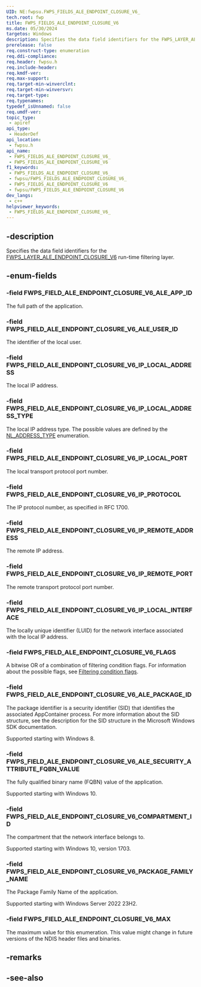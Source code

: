 ```yaml
---
UID: NE:fwpsu.FWPS_FIELDS_ALE_ENDPOINT_CLOSURE_V6_
tech.root: fwp
title: FWPS_FIELDS_ALE_ENDPOINT_CLOSURE_V6
ms.date: 05/30/2024
targetos: Windows
description: Specifies the data field identifiers for the FWPS_LAYER_ALE_ENDPOINT_CLOSURE_V6 run-time filtering layer.
prerelease: false
req.construct-type: enumeration
req.ddi-compliance: 
req.header: fwpsu.h
req.include-header: 
req.kmdf-ver: 
req.max-support: 
req.target-min-winverclnt: 
req.target-min-winversvr: 
req.target-type: 
req.typenames: 
typedef_isUnnamed: false
req.umdf-ver: 
topic_type:
 - apiref
api_type:
 - HeaderDef
api_location:
 - fwpsu.h
api_name:
 - FWPS_FIELDS_ALE_ENDPOINT_CLOSURE_V6_
 - FWPS_FIELDS_ALE_ENDPOINT_CLOSURE_V6
f1_keywords:
 - FWPS_FIELDS_ALE_ENDPOINT_CLOSURE_V6_
 - fwpsu/FWPS_FIELDS_ALE_ENDPOINT_CLOSURE_V6_
 - FWPS_FIELDS_ALE_ENDPOINT_CLOSURE_V6
 - fwpsu/FWPS_FIELDS_ALE_ENDPOINT_CLOSURE_V6
dev_langs:
 - c++
helpviewer_keywords:
 - FWPS_FIELDS_ALE_ENDPOINT_CLOSURE_V6_
---
```


## -description

Specifies the data field identifiers for the [FWPS_LAYER_ALE_ENDPOINT_CLOSURE_V6](./ne-fwpsu-fwps_builtin_layers.md) run-time filtering layer.

## -enum-fields

### -field FWPS_FIELD_ALE_ENDPOINT_CLOSURE_V6_ALE_APP_ID

The full path of the application.

### -field FWPS_FIELD_ALE_ENDPOINT_CLOSURE_V6_ALE_USER_ID

The identifier of the local user.

### -field FWPS_FIELD_ALE_ENDPOINT_CLOSURE_V6_IP_LOCAL_ADDRESS

The local IP address.

### -field FWPS_FIELD_ALE_ENDPOINT_CLOSURE_V6_IP_LOCAL_ADDRESS_TYPE

The local IP address type. The possible values are defined by the [NL_ADDRESS_TYPE](/windows/win32/api/nldef/ne-nldef-nl_address_type) enumeration.

### -field FWPS_FIELD_ALE_ENDPOINT_CLOSURE_V6_IP_LOCAL_PORT

The local transport protocol port number.

### -field FWPS_FIELD_ALE_ENDPOINT_CLOSURE_V6_IP_PROTOCOL

The IP protocol number, as specified in RFC 1700.

### -field FWPS_FIELD_ALE_ENDPOINT_CLOSURE_V6_IP_REMOTE_ADDRESS

The remote IP address.

### -field FWPS_FIELD_ALE_ENDPOINT_CLOSURE_V6_IP_REMOTE_PORT

The remote transport protocol port number.

### -field FWPS_FIELD_ALE_ENDPOINT_CLOSURE_V6_IP_LOCAL_INTERFACE

The locally unique identifier (LUID) for the network interface associated with the local IP address.

### -field FWPS_FIELD_ALE_ENDPOINT_CLOSURE_V6_FLAGS

A bitwise OR of a combination of filtering condition flags. For information about the possible
flags, see [Filtering condition flags](/windows-hardware/drivers/network/filtering-condition-flags).

### -field FWPS_FIELD_ALE_ENDPOINT_CLOSURE_V6_ALE_PACKAGE_ID

The package identifier is a security identifier (SID) that identifies the associated AppContainer process. For more information about the SID structure, see the description for the SID structure in the Microsoft Windows SDK documentation.

Supported starting with Windows 8.

### -field FWPS_FIELD_ALE_ENDPOINT_CLOSURE_V6_ALE_SECURITY_ATTRIBUTE_FQBN_VALUE

The fully qualified binary name (FQBN) value of the application.

Supported starting with Windows 10.

### -field FWPS_FIELD_ALE_ENDPOINT_CLOSURE_V6_COMPARTMENT_ID

The compartment that the network interface belongs to.

Supported starting with Windows 10, version 1703.

### -field FWPS_FIELD_ALE_ENDPOINT_CLOSURE_V6_PACKAGE_FAMILY_NAME

The Package Family Name of the application.

Supported starting with Windows Server 2022 23H2.

### -field FWPS_FIELD_ALE_ENDPOINT_CLOSURE_V6_MAX

The maximum value for this enumeration. This value might change in future versions of the NDIS
header files and binaries.

## -remarks

## -see-also

